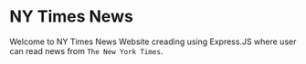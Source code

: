 # NY Times News

Welcome to NY Times News Website creading using Express.JS where user can read news from `The New York Times`.